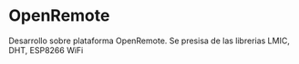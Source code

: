 # OpenRemote
Desarrollo sobre plataforma OpenRemote. Se presisa de las librerias LMIC, DHT, ESP8266 WiFi
